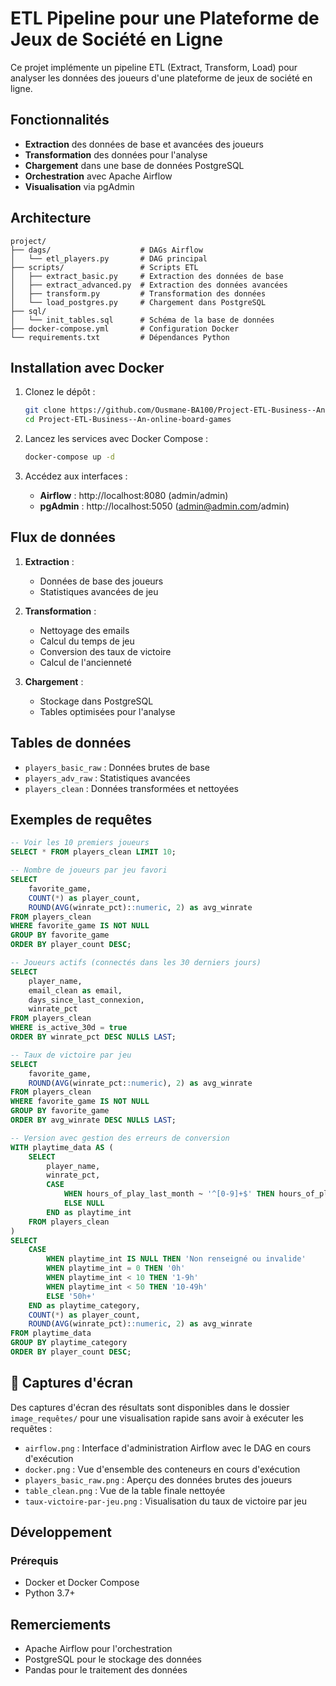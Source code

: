 # ETL Pipeline pour une Plateforme de Jeux de Société en Ligne

Ce projet implémente un pipeline ETL (Extract, Transform, Load) pour analyser les données des joueurs d'une plateforme de jeux de société en ligne.

## Fonctionnalités

- **Extraction** des données de base et avancées des joueurs
- **Transformation** des données pour l'analyse
- **Chargement** dans une base de données PostgreSQL
- **Orchestration** avec Apache Airflow
- **Visualisation** via pgAdmin

## Architecture
```
project/
├── dags/                    # DAGs Airflow
│   └── etl_players.py       # DAG principal
├── scripts/                 # Scripts ETL
│   ├── extract_basic.py     # Extraction des données de base
│   ├── extract_advanced.py  # Extraction des données avancées
│   ├── transform.py         # Transformation des données
│   └── load_postgres.py     # Chargement dans PostgreSQL
├── sql/
│   └── init_tables.sql      # Schéma de la base de données
├── docker-compose.yml       # Configuration Docker
└── requirements.txt         # Dépendances Python
```
## Installation avec Docker

1. Clonez le dépôt :
   ```bash
   git clone https://github.com/Ousmane-BA100/Project-ETL-Business--An-online-board-games.git
   cd Project-ETL-Business--An-online-board-games
   ```

2. Lancez les services avec Docker Compose :
   ```bash
   docker-compose up -d
   ```

3. Accédez aux interfaces :
   - **Airflow** : http://localhost:8080 (admin/admin)
   - **pgAdmin** : http://localhost:5050 (admin@admin.com/admin)

## Flux de données

1. **Extraction** :
   - Données de base des joueurs
   - Statistiques avancées de jeu

2. **Transformation** :
   - Nettoyage des emails
   - Calcul du temps de jeu
   - Conversion des taux de victoire
   - Calcul de l'ancienneté

3. **Chargement** :
   - Stockage dans PostgreSQL
   - Tables optimisées pour l'analyse

## Tables de données

- `players_basic_raw` : Données brutes de base
- `players_adv_raw` : Statistiques avancées
- `players_clean` : Données transformées et nettoyées

## Exemples de requêtes

```sql
-- Voir les 10 premiers joueurs
SELECT * FROM players_clean LIMIT 10;

-- Nombre de joueurs par jeu favori
SELECT 
    favorite_game, 
    COUNT(*) as player_count,
    ROUND(AVG(winrate_pct)::numeric, 2) as avg_winrate
FROM players_clean
WHERE favorite_game IS NOT NULL
GROUP BY favorite_game
ORDER BY player_count DESC;

-- Joueurs actifs (connectés dans les 30 derniers jours)
SELECT 
    player_name,
    email_clean as email,
    days_since_last_connexion,
    winrate_pct
FROM players_clean
WHERE is_active_30d = true
ORDER BY winrate_pct DESC NULLS LAST;

-- Taux de victoire par jeu
SELECT 
    favorite_game, 
    ROUND(AVG(winrate_pct::numeric), 2) as avg_winrate
FROM players_clean
WHERE favorite_game IS NOT NULL
GROUP BY favorite_game
ORDER BY avg_winrate DESC NULLS LAST;

-- Version avec gestion des erreurs de conversion
WITH playtime_data AS (
    SELECT 
        player_name,
        winrate_pct,
        CASE 
            WHEN hours_of_play_last_month ~ '^[0-9]+$' THEN hours_of_play_last_month::integer
            ELSE NULL
        END as playtime_int
    FROM players_clean
)
SELECT 
    CASE 
        WHEN playtime_int IS NULL THEN 'Non renseigné ou invalide'
        WHEN playtime_int = 0 THEN '0h'
        WHEN playtime_int < 10 THEN '1-9h'
        WHEN playtime_int < 50 THEN '10-49h'
        ELSE '50h+'
    END as playtime_category,
    COUNT(*) as player_count,
    ROUND(AVG(winrate_pct)::numeric, 2) as avg_winrate
FROM playtime_data
GROUP BY playtime_category
ORDER BY player_count DESC;
```
## 📸 Captures d'écran

Des captures d'écran des résultats sont disponibles dans le dossier `image_requêtes/` pour une visualisation rapide sans avoir à exécuter les requêtes :

- `airflow.png` : Interface d'administration Airflow avec le DAG en cours d'exécution
- `docker.png` : Vue d'ensemble des conteneurs en cours d'exécution
- `players_basic_raw.png` : Aperçu des données brutes des joueurs
- `table_clean.png` : Vue de la table finale nettoyée
- `taux-victoire-par-jeu.png` : Visualisation du taux de victoire par jeu

## Développement

### Prérequis
- Docker et Docker Compose
- Python 3.7+

## Remerciements

- Apache Airflow pour l'orchestration
- PostgreSQL pour le stockage des données
- Pandas pour le traitement des données
